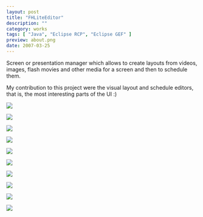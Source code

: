 ```yaml
---
layout: post
title: "FHLiteEditor"
description: ""
category: works
tags: [ "Java", "Eclipse RCP", "Eclipse GEF" ]
preview: about.png
date: 2007-03-25
---
```


Screen or presentation manager which allows to create layouts from videos, images, flash movies and other media for a screen and then to schedule them. 

My contribution to this project were the visual layout and schedule editors, that is, the most interesting parts of the UI :)

![](about.png)

![](layout_editor3.png)

![](new_command_off.png)

![](calendar.png)

![](export_playlist.png)

![](layout_editor.png)

![](new_sequence.png)

![](new_wizard2.png)

![](schedule_context_menu.png)

![](schedule_sm.png)
